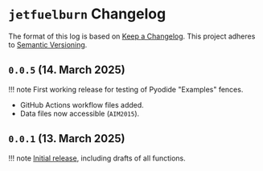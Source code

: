 # `jetfuelburn` Changelog

The format of this log is based on [Keep a Changelog](https://keepachangelog.com/en/1.0.0/).
This project adheres to [Semantic Versioning](https://semver.org/spec/v2.0.0.html).

## `0.0.5` (14. March 2025)

!!! note
    First working release for testing of Pyodide "Examples" fences.

- GitHub Actions workflow files added.
- Data files now accessible (`AIM2015`).

## `0.0.1` (13. March 2025)

!!! note
    [Initial release](https://upload.wikimedia.org/wikipedia/en/4/4b/F111_Avalon_Airshow_2007_1.jpg), including drafts of all functions.

